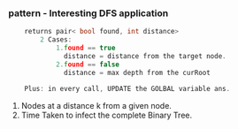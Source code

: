  ### pattern - Interesting DFS application
```cpp
    returns pair< bool found, int distance>
        2 Cases:
            1.found == true
              distance = distance from the target node.
            2.found == false
              distance = max depth from the curRoot
        
    Plus: in every call, UPDATE the GOLBAL variable ans. 
```

 1. Nodes at a distance k from a given node.
 2. Time Taken to infect the complete Binary Tree.
 
 